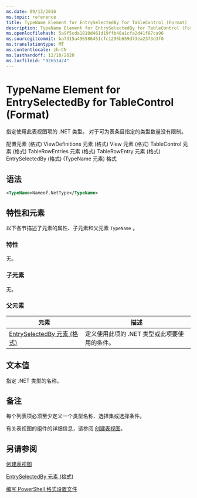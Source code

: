 ```yaml
---
ms.date: 09/13/2016
ms.topic: reference
title: TypeName Element for EntrySelectedBy for TableControl (Format)
description: TypeName Element for EntrySelectedBy for TableControl (Format)
ms.openlocfilehash: 5a9f5cda1810d461d19ffb48a1cfa2d41f87ca96
ms.sourcegitcommit: ba7315a496986451cfc1296b659d73ea2373d3f0
ms.translationtype: MT
ms.contentlocale: zh-CN
ms.lasthandoff: 12/10/2020
ms.locfileid: "92651424"
---
```

# <a name="typename-element-for-entryselectedby-for-tablecontrol-format"></a>TypeName Element for EntrySelectedBy for TableControl (Format)

指定使用此表视图项的 .NET 类型。 对于可为表条目指定的类型数量没有限制。

配置元素 (格式) ViewDefinitions 元素 (格式) View 元素 (格式) TableControl 元素 (格式) TableRowEntries 元素 (格式) TableRowEntry 元素 (格式) EntrySelectedBy (格式)  (TypeName 元素) 格式

## <a name="syntax"></a>语法

```xml
<TypeName>Nameof.NetType</TypeName>
```

## <a name="attributes-and-elements"></a>特性和元素

以下各节描述了元素的属性、子元素和父元素 `TypeName` 。

### <a name="attributes"></a>特性

无。

### <a name="child-elements"></a>子元素

无。

### <a name="parent-elements"></a>父元素

|元素|描述|
|-------------|-----------------|
|[EntrySelectedBy 元素 (格式) ](./entryselectedby-element-for-tablerowentry-for-tablecontrol-format.md)|定义使用此项的 .NET 类型或此项要使用的条件。|

## <a name="text-value"></a>文本值

指定 .NET 类型的名称。

## <a name="remarks"></a>备注

每个列表项必须至少定义一个类型名称、选择集或选择条件。

有关表视图的组件的详细信息，请参阅 [创建表视图](./creating-a-table-view.md)。

## <a name="see-also"></a>另请参阅

[创建表视图](./creating-a-table-view.md)

[EntrySelectedBy 元素 (格式) ](./entryselectedby-element-for-tablerowentry-for-tablecontrol-format.md)

[编写 PowerShell 格式设置文件](./writing-a-powershell-formatting-file.md)
